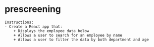 # prescreening

	Instructions:
	- Create a React app that: 
		+ Displays the employee data below
		+ Allows a user to search for an employee by name
		+ Allows a user to filter the data by both department and age
